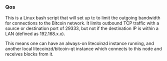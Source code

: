 ### Qos ###

This is a Linux bash script that will set up tc to limit the outgoing bandwidth for connections to the Bitcoin network. It limits outbound TCP traffic with a source or destination port of 29333, but not if the destination IP is within a LAN (defined as 192.168.x.x).

This means one can have an always-on litecoinzd instance running, and another local litecoinzd/bitcoin-qt instance which connects to this node and receives blocks from it.
